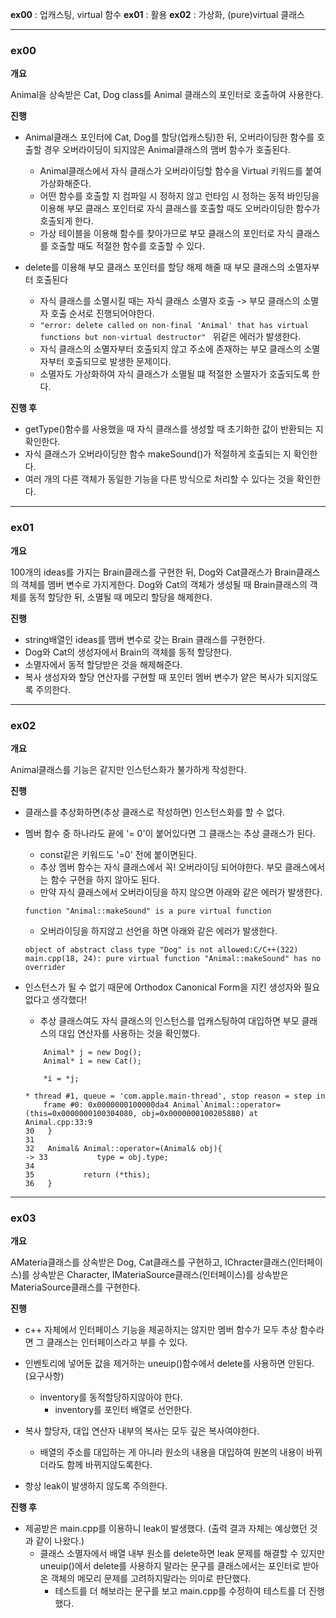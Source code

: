 **ex00** : 업캐스팅, virtual 함수
**ex01** : 활용
**ex02** : 가상화, (pure)virtual 클래스

***

### ex00

**개요**

Animal을 상속받은 Cat, Dog class를 Animal 클래스의 포인터로 호출하여 사용한다.

**진행**

- Animal클래스 포인터에 Cat, Dog를 할당(업캐스팅)한 뒤, 오버라이딩한 함수를 호출할 경우 오버라이딩이 되지않은 Animal클래스의 맴버 함수가 호출된다.
	- Animal클래스에서 자식 클래스가 오버라이딩할 함수을 Virtual 키워드를 붙여 가상화해준다.
	- 어떤 함수를 호출할 지 컴파일 시 정하지 않고 런타임 시 정하는 동적 바인딩을 이용해 부모 클래스 포인터로 자식 클래스를 호출할 때도 오버라이딩한 함수가 호출되게 한다.
	- 가상 테이블을 이용해 함수를 찾아가므로 부모 클래스의 포인터로 자식 클래스를 호출할 때도 적절한 함수를 호출할 수 있다.

- delete를 이용해 부모 클래스 포인터를 할당 해제 해줄 때 부모 클래스의 소멸자부터 호출된다
	- 자식 클래스를 소멸시킬 때는 자식 클래스 소멸자 호출 -> 부모 클래스의 소멸자 호출 순서로 진행되어야한다.
	- ```"error: delete called on non-final 'Animal' that has virtual functions but non-virtual destructor" ```
	위같은 에러가 발생한다.
	- 자식 클래스의 소멸자부터 호출되지 않고 주소에 존재하는 부모 클래스의 소멸자부터 호출되므로 발생한 문제이다.
	- 소멸자도 가상화하여 자식 클래스가 소멸될 떄 적절한 소멸자가 호출되도록 한다.

**진행 후**

- getType()함수를 사용했을 때 자식 클래스를 생성할 때 초기화한 값이 반환되는 지 확인한다.
- 자식 클래스가 오버라이딩한 함수 makeSound()가 적절하게 호출되는 지 확인한다.
- 여러 개의 다른 객체가 동일한 기능을 다른 방식으로 처리할 수 있다는 것을 확인한다.

***

### ex01

**개요**

100개의 ideas를 가지는 Brain클래스를 구현한 뒤, Dog와 Cat클래스가 Brain클래스의 객체를 멤버 변수로 가지게한다.
Dog와 Cat의 객체가 생성될 때 Brain클래스의 객체를 동적 할당한 뒤, 소멸될 때 메모리 할당을 해제한다.

**진행**

- string배열인 ideas를 맴버 변수로 갖는 Brain 클래스를 구현한다.
- Dog와 Cat의 생성자에서 Brain의 객체를 동적 할당한다.
- 소멸자에서 동적 할당받은 것을 해제해준다.
- 복사 생성자와 할당 연산자를 구현할 때 포인터 멤버 변수가 얕은 복사가 되지않도록 주의한다.

***

### ex02

**개요**

Animal클래스를 기능은 같지만 인스턴스화가 불가하게 작성한다.

**진행**

- 클래스를 추상화하면(추상 클래스로 작성하면) 인스턴스화를 할 수 없다.
- 멤버 함수 중 하나라도 끝에 '= 0'이 붙어있다면 그 클래스는 추상 클래스가 된다.
	- const같은 키워드도 '=0' 전에 붙이면된다.
	- 추상 멤버 함수는 자식 클래스에서 꼭! 오버라이딩 되어야한다.
	부모 클래스에서는 함수 구현을 하지 않아도 된다.
	- 만약 자식 클래스에서 오버라이딩을 하지 않으면 아래와 같은 에러가 발생한다.
	```
	function "Animal::makeSound" is a pure virtual function
	```
	- 오버라이딩을 하지않고 선언을 하면 아래와 같은 에러가 발생한다.
	```
	object of abstract class type "Dog" is not allowed:C/C++(322)
	main.cpp(18, 24): pure virtual function "Animal::makeSound" has no overrider
	```
- 인스턴스가 될 수 없기 때문에 Orthodox Canonical Form을 지킨 생성자와 필요없다고 생각했다!
	- 추상 클래스여도 자식 클래스의 인스턴스를 업캐스팅하여 대입하면 부모 클래스의 대입 연산자를 사용하는 것을 확인했다.
	```
		Animal* j = new Dog();
		Animal* i = new Cat();

		*i = *j;
	```

	```
	* thread #1, queue = 'com.apple.main-thread', stop reason = step in
		frame #0: 0x0000000100000da4 Animal`Animal::operator=(this=0x0000000100304080, obj=0x0000000100205880) at Animal.cpp:33:9
	30   }
	31  
	32   Animal& Animal::operator=(Animal& obj){
	-> 33           type = obj.type;
	34  
	35           return (*this);
	36   }
	```

***

### ex03

**개요**

AMateria클래스를 상속받은 Dog, Cat클래스를 구현하고, IChracter클래스(인터페이스)를 상속받은 Character, IMateriaSource클래스(인터페이스)를 상속받은 MateriaSource클래스를 구현한다.

**진행**

- c++ 자체에서 인터페이스 기능을 제공하지는 않지만 멤버 함수가 모두 추상 함수라면 그 클래스는 인터페이스라고 부를 수 있다.

- 인벤토리에 넣어둔 값을 제거하는 uneuip()함수에서 delete를 사용하면 안된다.(요구사항)
	- inventory를 동적할당하지않아야 한다.
		- inventory를 포인터 배열로 선언한다.

- 복사 할당자, 대입 연산자 내부의 복사는 모두 깊은 복사여야한다.
	- 배열의 주소를 대입하는 게 아니라 원소의 내용을 대입하여 원본의 내용이 바뀌더라도 함께 바뀌지않도록한다.

- 항상 leak이 발생하지 않도록 주의한다.

**진행 후**

- 제공받은 main.cpp를 이용하니 leak이 발생했다. (출력 결과 자체는 예상했던 것과 같이 나왔다.)
	- 클래스 소멸자에서 배열 내부 원소를 delete하면 leak 문제를 해결할 수 있지만 uneuip()에서 delete를 사용하지 말라는 문구를 클래스에서는 포인터로 받아온 객체의 메모리 문제를 고려하지말라는 의미로 판단했다.
		- 테스트를 더 해보라는 문구를 보고 main.cpp를 수정하여 테스트를 더 진행했다. 
